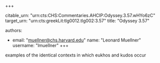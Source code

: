 +++


citable_urn: "urn:cts:CHS:Commentaries.AHCIP:Odyssey.3.57.wHYo6zC"
target_urn: "urn:cts:greekLit:tlg0012.tlg002:3.57"
title: "Odyssey 3.57"

authors:
- email: "muellner@chs.harvard.edu"
  name: "Leonard Muellner"
  username: "lmuellner"
+++

<p>examples of the identical contexts in which eukhos and kudos occur</p>